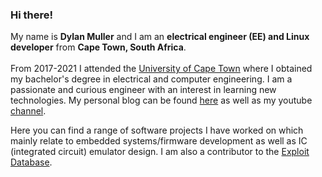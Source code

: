 ### Hi there!

My name is **Dylan Muller** and I am an **electrical engineer (EE) and Linux developer** from **Cape Town, South Africa**.<br/>
<br/>
From 2017-2021 I attended the [University of Cape Town](https://www.uct.ac.za/) where I obtained my bachelor's degree in electrical and computer engineering. I am a passionate and curious engineer with an interest in learning new technologies. My personal blog can be found [here](https://spacehen.github.io/) as well as my youtube [channel](https://www.youtube.com/channel/UCaMFkzhPAa8-6MzlFo5jz6Q).
 <br/>

Here you can find a range of software projects I have worked on which mainly relate to embedded systems/firmware development as well as IC (integrated circuit) emulator design. I am also a contributor to the [Exploit Database](https://www.exploit-db.com/?author=10901). 
